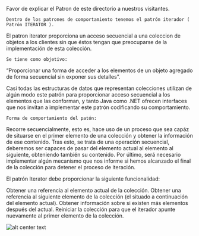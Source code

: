 Favor de explicar el Patron de este directorio a nuestros visitantes.

    Dentro de los patrones de comportamiento tenemos el patrón iterador ( Patrón ITERATOR ).

El patron iterator proporciona un acceso secuencial a una coleccion de objetos a los clientes sin que éstos tengan que preocuparse de la implementación de esta colección.

    Se tiene como objetivo:
“Proporcionar una forma de acceder a los elementos de un objeto agregado de forma secuencial sin exponer sus detalles”.

Casi todas las estructuras de datos que representan colecciones utilizan de algún modo este patrón para proporcionar acceso secuencial a los elementos que las conforman, y tanto Java como .NET ofrecen interfaces que nos invitan a implementar este patrón codificando su comportamiento.

    Forma de comportamiento del patón:

Recorre secuencialmente, esto es, hace uso de un proceso que sea capáz de situarse en el primer elemento de una colección y obtener la información de ese contenido. Tras esto, se trata de una operación secuencial, deberemos ser capaces de pasar del elemento actual al elemento al siguiente, obteniendo también su contenido. Por último, será necesario implementar algún mecanismo que nos informe si hemos alcanzado el final de la colección para detener el proceso de iteración.

El patrón Iterator debe proporcionar la siguiente funcionalidad:

  Obtener una referencia al elemento actual de la colección.
  Obtener una referencia al siguiente elemento de la colección (el situado a continuación del elemento actual).
  Obtener información sobre si existen más elementos después del actual.
  Reiniciar la colección para que el iterador apunte nuevamente al primer elemento de la colección.
  
   ![alt center text](https://commons.wikimedia.org/wiki/File:Estructura_patr%C3%B3n_iterador.png "Logo Title Text 1")
